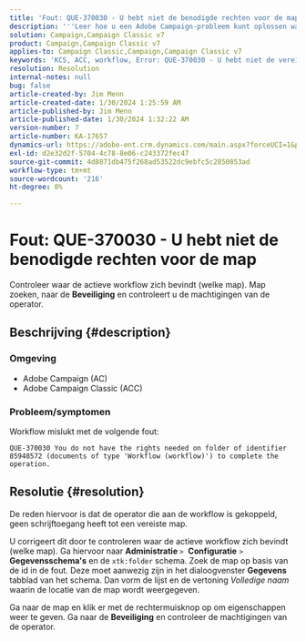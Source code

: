 ```yaml
---
title: 'Fout: QUE-370030 - U hebt niet de benodigde rechten voor de map'
description: '''Leer hoe u een Adobe Campaign-probleem kunt oplossen waarbij Workflow mislukt met een ''Fout: QUE-370030 - U hebt niet de benodigde rechten voor de map.'''''
solution: Campaign,Campaign Classic v7
product: Campaign,Campaign Classic v7
applies-to: Campaign Classic,Campaign,Campaign Classic v7
keywords: 'KCS, ACC, workflow, Error: QUE-370030 - U hebt niet de vereiste rechten voor mappen, Adobe Campaign Classic, probleemoplossing, Adobe Campaign'
resolution: Resolution
internal-notes: null
bug: false
article-created-by: Jim Menn
article-created-date: 1/30/2024 1:25:59 AM
article-published-by: Jim Menn
article-published-date: 1/30/2024 1:32:22 AM
version-number: 7
article-number: KA-17657
dynamics-url: https://adobe-ent.crm.dynamics.com/main.aspx?forceUCI=1&pagetype=entityrecord&etn=knowledgearticle&id=7bcf7580-0ebf-ee11-9079-6045bd006268
exl-id: d2e32d2f-5704-4c78-8e06-c243372fec47
source-git-commit: 4d8871db475f268ad53522dc9ebfc5c2850853ad
workflow-type: tm+mt
source-wordcount: '216'
ht-degree: 0%

---
```


# Fout: QUE-370030 - U hebt niet de benodigde rechten voor de map


Controleer waar de actieve workflow zich bevindt (welke map). Map zoeken, naar de <b>Beveiliging</b> en controleert u de machtigingen van de operator.

## Beschrijving {#description}


### <b>Omgeving</b>

- Adobe Campaign (AC)
- Adobe Campaign Classic (ACC)


### <b>Probleem/symptomen</b>

Workflow mislukt met de volgende fout:


```
QUE-370030 You do not have the rights needed on folder of identifier 85948572 (documents of type 'Workflow (workflow)') to complete the operation.
```



## Resolutie {#resolution}


De reden hiervoor is dat de operator die aan de workflow is gekoppeld, geen schrijftoegang heeft tot een vereiste map.

U corrigeert dit door te controleren waar de actieve workflow zich bevindt (welke map). Ga hiervoor naar <b>Administratie </b>`>`  <b>Configuratie</b> `>`  <b>Gegevensschema&#39;s</b> en de `xtk:folder` schema. Zoek de map op basis van de id in de fout. Deze moet aanwezig zijn in het dialoogvenster <b>Gegevens</b> tabblad van het schema. Dan vorm de lijst en de vertoning *Volledige naam* waarin de locatie van de map wordt weergegeven.

Ga naar de map en klik er met de rechtermuisknop op om eigenschappen weer te geven. Ga naar de <b>Beveiliging</b> en controleer de machtigingen van de operator.
